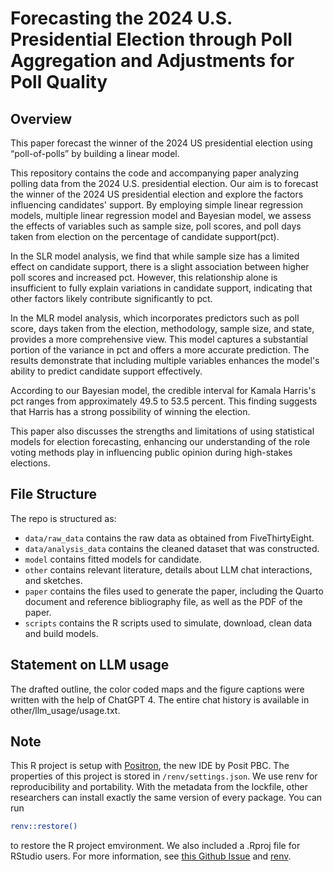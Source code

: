 # Forecasting the 2024 U.S. Presidential Election through Poll Aggregation and Adjustments for Poll Quality

## Overview
This paper forecast the winner of the 2024 US presidential election using “poll-of-polls” by building a linear model.

This repository contains the code and accompanying paper analyzing polling data from the 2024 U.S. presidential election. Our aim is to forecast the winner of the 2024 US presidential election and explore the factors influencing candidates' support. By employing simple linear regression models, multiple linear regression model and Bayesian model, we assess the effects of variables such as sample size, poll scores, and poll days taken from election on the percentage of candidate support(pct). 

In the SLR model analysis, we find that while sample size has a limited effect on candidate support, there is a slight association between higher poll scores and increased pct. However, this relationship alone is insufficient to fully explain variations in candidate support, indicating that other factors likely contribute significantly to pct.

In the MLR model analysis, which incorporates predictors such as poll score, days taken from the election, methodology, sample size, and state, provides a more comprehensive view. This model captures a substantial portion of the variance in pct and offers a more accurate prediction. The results demonstrate that including multiple variables enhances the model's ability to predict candidate support effectively.

According to our Bayesian model, the credible interval for Kamala Harris's pct ranges from approximately 49.5 to 53.5 percent. This finding suggests that Harris has a strong possibility of winning the election.

This paper also discusses the strengths and limitations of using statistical models for election forecasting, enhancing our understanding of the role voting methods play in influencing public opinion during high-stakes elections.


## File Structure

The repo is structured as:

-   `data/raw_data` contains the raw data as obtained from FiveThirtyEight.
-   `data/analysis_data` contains the cleaned dataset that was constructed.
-   `model` contains fitted models for candidate. 
-   `other` contains relevant literature, details about LLM chat interactions, and sketches.
-   `paper` contains the files used to generate the paper, including the Quarto document and reference bibliography file, as well as the PDF of the paper. 
-   `scripts` contains the R scripts used to simulate, download, clean data and build models.


## Statement on LLM usage

The drafted outline, the color coded maps and the figure captions were written with the help of ChatGPT 4. The entire chat history is available in other/llm_usage/usage.txt.

## Note

This R project is setup with [Positron](https://positron.posit.co/), the new IDE by Posit PBC. The properties of this project is stored in `/renv/settings.json`. We use renv for reproducibility and portability. With the metadata from the lockfile, other researchers can install exactly the same version of every package.
You can run 
```sh
renv::restore()
```
to restore the R project emvironment. We also included a .Rproj file for RStudio users. For more information, see [this Github Issue](https://github.com/posit-dev/positron/discussions/3967) and [renv](https://rstudio.github.io/renv/articles/renv.html).

